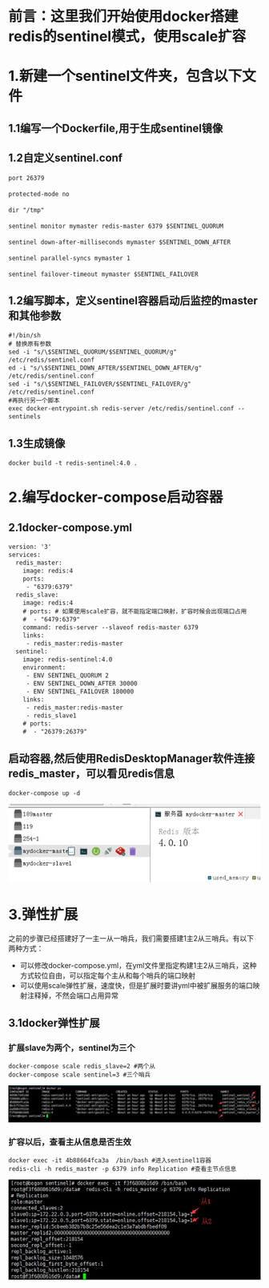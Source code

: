 # 前言：这里我们开始使用docker搭建redis的sentinel模式，使用scale扩容
# 1.新建一个sentinel文件夹，包含以下文件
## 1.1编写一个Dockerfile,用于生成sentinel镜像
## 1.2自定义sentinel.conf
```
port 26379

protected-mode no

dir "/tmp"

sentinel monitor mymaster redis-master 6379 $SENTINEL_QUORUM

sentinel down-after-milliseconds mymaster $SENTINEL_DOWN_AFTER

sentinel parallel-syncs mymaster 1

sentinel failover-timeout mymaster $SENTINEL_FAILOVER
```
## 1.2编写脚本，定义sentinel容器启动后监控的master和其他参数
```
#!/bin/sh
# 替换原有参数
sed -i "s/\$SENTINEL_QUORUM/$SENTINEL_QUORUM/g" /etc/redis/sentinel.conf
ed -i "s/\$SENTINEL_DOWN_AFTER/$SENTINEL_DOWN_AFTER/g" /etc/redis/sentinel.conf
sed -i "s/\$SENTINEL_FAILOVER/$SENTINEL_FAILOVER/g" /etc/redis/sentinel.conf
#再执行另一个脚本
exec docker-entrypoint.sh redis-server /etc/redis/sentinel.conf --sentinels
```
## 1.3生成镜像
```
docker build -t redis-sentinel:4.0 .
```
# 2.编写docker-compose启动容器

## 2.1docker-compose.yml
```
version: '3'
services:
  redis_master:
    image: redis:4
    ports:
     - "6379:6379"
  redis_slave:
    image: redis:4
    # ports: # 如果使用scale扩容，就不能指定端口映射，扩容时候会出现端口占用
    #  - "6479:6379"
    command: redis-server --slaveof redis-master 6379
    links: 
     - redis_master:redis-master
  sentinel:
    image: redis-sentinel:4.0
    environment:
     - ENV SENTINEL_QUORUM 2
     - ENV SENTINEL_DOWN_AFTER 30000
     - ENV SENTINEL_FAILOVER 180000
    links:
     - redis_master:redis-master
     - redis_slave1
    # ports:
    #  - "26379:26379"
```
## 启动容器,然后使用RedisDesktopManager软件连接redis_master，可以看见redis信息
```
docker-compose up -d
```
![](./assets/2018-07-12-12-08-15.png)
# 3.弹性扩展
之前的步骤已经搭建好了一主一从一哨兵，我们需要搭建1主2从三哨兵。有以下两种方式：
* 可以修改docker-compose.yml，在yml文件里指定构建1主2从三哨兵，这种方式较位自由，可以指定每个主从和每个哨兵的端口映射
* 可以使用scale弹性扩展，速度快，但是扩展时要讲yml中被扩展服务的端口映射注释掉，不然会端口占用异常
## 3.1docker弹性扩展
### 扩展slave为两个，sentinel为三个
```
docker-compose scale redis_slave=2 #两个从
docker-compose scale sentinel=3 #三个哨兵
```
![](./assets/2018-07-12-17-33-44.png)
### 扩容以后，查看主从信息是否生效
```
docker exec -it 4b88664fca3a  /bin/bash #进入sentinel1容器
redis-cli -h redis_master -p 6379 info Replication #查看主节点信息
```
![](./assets/2018-07-12-17-12-34.png)
